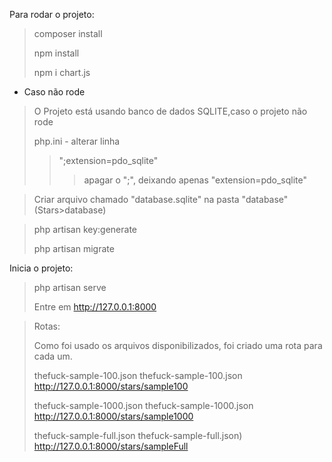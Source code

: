Para rodar o projeto:

>composer install
> 
> npm install
> 
> npm i chart.js
> 

* Caso não rode
>O Projeto está usando banco de dados SQLITE,caso o projeto não rode
> 
> php.ini - alterar linha 
> > ";extension=pdo_sqlite"
> > >apagar o ";", deixando apenas "extension=pdo_sqlite"
>

> Criar arquivo chamado "database.sqlite" na pasta "database" (Stars>database)

> 
>php artisan key:generate
>
>php artisan migrate

Inicia o projeto:
>php artisan serve
>
>Entre em http://127.0.0.1:8000

> Rotas:
> 
> Como foi usado os arquivos disponibilizados, foi criado uma rota para cada um.
>
>thefuck-sample-100.json thefuck-sample-100.json
> http://127.0.0.1:8000/stars/sample100
>
>thefuck-sample-1000.json thefuck-sample-1000.json 
> http://127.0.0.1:8000/stars/sample1000
>
>
>thefuck-sample-full.json thefuck-sample-full.json)
> http://127.0.0.1:8000/stars/sampleFull


